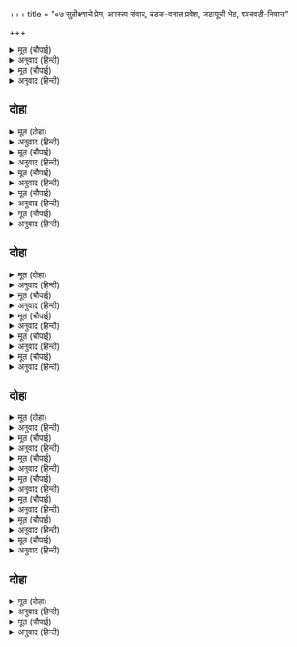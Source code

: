 +++
title = "०७ सुतीक्ष्णाचे प्रेम, अगस्त्य संवाद, दंडक-वनात प्रवेश, जटायूची भेट, पञ्चवटी-निवास"

+++


<details><summary>मूल (चौपाई)</summary>

है प्रभु परम मनोहर ठाऊँ।  
पावन पंचबटी तेहि नाऊँ॥  
दंडक बन पुनीत प्रभु करहू।  
उग्र साप मुनिबर कर हरहू॥
</details>

<details><summary>अनुवाद (हिन्दी)</summary>

हे प्रभो! एक परम मनोहर व पवित्र स्थान आहे, त्याचे नाव पंचवटी. हे प्रभो, तुम्ही त्या दंडकवनातील पंचवटीस पवित्र करा आणि श्रेष्ठ गौतम ऋषींचा कठोर शाप दूर करा.॥ ८॥
</details>

<details><summary>मूल (चौपाई)</summary>

बास करहु तहँ रघुकुल राया।  
कीजे सकल मुनिन्ह पर दाया॥  
चले राम मुनि आयसु पाई।  
तुरतहिं पंचबटी निअराई॥
</details>

<details><summary>अनुवाद (हिन्दी)</summary>

हे रघुकुलाचे स्वामी! सर्व मुनींवर दया करून आपण तेथेच निवास करा.’ मुनींची आज्ञा मिळाल्यावर श्रीरामचंद्र तेथून निघाले आणि लवकरच पंचवटीजवळ पोहोचले.॥ ९॥
</details>

## दोहा


<details><summary>मूल (दोहा)</summary>

गीधराज सैं भेंट भइ बहु बिधि प्रीति बढ़ाइ।  
गोदावरी निकट प्रभु रहे परन गृह छाइ॥ १३॥
</details>

<details><summary>अनुवाद (हिन्दी)</summary>

तेथे गृधराज जटायू याची भेट झाली. त्याच्यावर खूप प्रेम व्यक्त करून प्रभू रामचंद्र गोदावरीजवळच्या पंचवटीमध्ये पर्णकुटी बनवून राहू लागले.॥ १३॥
</details>

<details><summary>मूल (चौपाई)</summary>

जब ते राम कीन्ह तहँ बासा।  
सुखी भए मुनि बीती त्रासा॥  
गिरि बन नदीं ताल छबि छाए।  
दिन दिन प्रति अति होहिं सुहाए॥
</details>

<details><summary>अनुवाद (हिन्दी)</summary>

श्रीराम तेथे निवास करू लागले. तेव्हापासून मुनींना आनंद झाला. त्यांची भीती दूर झाली. तेथील पर्वत, वने, नदी व तलावांना शोभा आली. ते सर्व दिवसेंदिवस अधिक शोभिवंत दिसू लागले.॥ १॥
</details>

<details><summary>मूल (चौपाई)</summary>

खग मृग बृंद अनंदित रहहीं।  
मधुप मधुर गुंजत छबि लहहीं॥  
सो बन बरनि न सक अहिराजा।  
जहाँ प्रगट रघुबीर बिराजा॥
</details>

<details><summary>अनुवाद (हिन्दी)</summary>

पक्षी व पशू यांचे समूह आनंदित होऊन राहू लागले. भ्रमर गुंजारव करताना शोभून दिसत होते. जेथे प्रत्यक्ष श्रीराम विराजमान आहेत, त्या वनाचे वर्णन सर्पराज शेषसुद्धा करू शकणार नाही.॥ २॥
</details>

<details><summary>मूल (चौपाई)</summary>

एक बार प्रभु सुख आसीना।  
लछिमन बचन कहे छलहीना॥  
सुर नर मुनि सचराचर साईं।  
मैं पूछउँ निज प्रभु की नाईं॥
</details>

<details><summary>अनुवाद (हिन्दी)</summary>

एकदा प्रभू सुखाने बसले होते. त्यावेळी लक्ष्मण त्यांना सहजपणाने म्हणाला, ‘हे देवता, मनुष्य, मुनी व चराचराचे स्वामी, मी तुम्हांला आपला स्वामी समजून विचारतो.॥ ३॥
</details>

<details><summary>मूल (चौपाई)</summary>

मोहि समुझाइ कहहु सोइ देवा।  
सब तजि करौं चरन रज सेवा॥  
कहहु ग्यान बिराग अरु माया।  
कहहु सो भगति करहु जेहिं दाया॥
</details>

<details><summary>अनुवाद (हिन्दी)</summary>

हे देव, मला समजावून ती गोष्ट सांगा की, ज्यायोगे सर्व काही सोडून देऊन तुमच्या चरणरजाची मी सेवा करीत राहीन. तसेच ज्ञान, वैराग्य आणि माया यांचे स्वरूप सांगा आणि ज्यामुळे तुम्ही कृपा करता, ती भक्ती मला सांगा.॥ ४॥
</details>

## दोहा


<details><summary>मूल (दोहा)</summary>

ईस्वर जीव भेद प्रभु सकल कहौ समुझाइ।  
जातें होइ चरन रति सोक मोह भ्रम जाइ॥ १४॥
</details>

<details><summary>अनुवाद (हिन्दी)</summary>

हे प्रभो, ईश्वर व जीव यांच्यातील भेदसुद्धा समजावून द्या. त्यामुळे तुमच्या चरणी मला प्रेम उत्पन्न होईल आणि माझे शोक, मोह आणि भ्रम नष्ट होतील.॥ १४॥
</details>

<details><summary>मूल (चौपाई)</summary>

थोरेहि महँ सब कहउँ बुझाई।  
सुनहु तात मति मन चित लाई॥  
मैं अरु मोर तोर तैं माया।  
जेहिं बस कीन्हे जीव निकाया॥
</details>

<details><summary>अनुवाद (हिन्दी)</summary>

श्रीराम म्हणाले, ‘हे बंधो! मी थोडक्यातच तुला सर्व समजावून सांगतो. तू मन, चित्त आणि बुद्धी लावून ऐक. मी आणि माझे, तू आणि तुझे असे मानणे हीच माया होय. तिनेच सर्व जीवांना आपल्या ताब्यात ठेवले आहे.॥ १॥
</details>

<details><summary>मूल (चौपाई)</summary>

गो गोचर जहँ लगि मन जाई।  
सो सब माया जानेहु भाई॥  
तेहि कर भेद सुनहु तुम्ह सोऊ।  
बिद्या अपर अबिद्या दोऊ॥
</details>

<details><summary>अनुवाद (हिन्दी)</summary>

हे बंधू, इंद्रिये, विषय आणि जेथवर मन जाते, ती सर्व माया आहे, असे समज. तिचेही विद्या माया आणि अविद्या माया असे दोन भेद आहेत, ते ऐकून घे.॥ २॥
</details>

<details><summary>मूल (चौपाई)</summary>

एक दुष्ट अतिसय दुखरूपा।  
जा बस जीव परा भवकूपा॥  
एक रचइ जग गुन बस जाकें।  
प्रभु प्रेरित नहिं निज बल ताकें॥
</details>

<details><summary>अनुवाद (हिन्दी)</summary>

पहिली अविद्या माया ही दुष्ट आहे आणि अत्यंत दुःखरूप आहे. तिच्या अधीन झाल्यामुळे जीव हा संसाररूपी विहिरीत पडलेला आहे. आणि दुसरी विद्या माया. हिच्या अधीन गुण आहेत. तीजगाची निर्मिती करते. प्रभूद्वारे ती प्रेरित होते. तिला स्वतःचे सामर्थ्य काहीही नाही.॥ ३॥
</details>

<details><summary>मूल (चौपाई)</summary>

ग्यान मान जहँ एकउ नाहीं।  
देख ब्रह्म समान सब माहीं॥  
कहिअ तात सो परम बिरागी।  
तृन सम सिद्धि तीनि गुन त्यागी॥
</details>

<details><summary>अनुवाद (हिन्दी)</summary>

जेथे मान इत्यादी एकही दोष नसतो आणि जो सर्वांठायी समान रूपाने ब्रह्म पहातो, ते ज्ञान होय. हे वत्सा, ज्याने सर्व सिद्धींचा आणि तिन्ही गुणांचा कस्पटासारखा त्याग केलेला आहे, त्यालाच वैराग्यवान म्हटले पाहिजे.॥ ४॥
</details>

## दोहा


<details><summary>मूल (दोहा)</summary>

माया ईस न आपु कहुँ जान कहिअ सो जीव।  
बंध मोच्छ प्रद सर्बपर माया प्रेरक सीव॥ १५॥
</details>

<details><summary>अनुवाद (हिन्दी)</summary>

जो माया, ईश्वर व आपले स्वरूप जाणत नाही, त्याला जीव म्हणावे. जो कर्म-बंधनापासून मुक्त करणारा सर्वांच्या पलीकडचा आणि मायेचा प्रेरक आहे, तो ईश्वर होय.॥ १५॥
</details>

<details><summary>मूल (चौपाई)</summary>

धर्म तें बिरति जोग तें ग्याना।  
ग्यान मोच्छप्रद बेद बखाना॥  
जातें बेगि द्रवउँ मैं भाई।  
सो मम भगति भगत सुखदाई॥
</details>

<details><summary>अनुवाद (हिन्दी)</summary>

धर्माच्या आचरणामुळे वैराग्य आणि योगामुळे ज्ञान होते आणि ज्ञान हे मोक्ष देणारे आहे, असे वेदांनी वर्णन केले. आणि हे बंधू, ज्यामुळे मी शीघ्र प्रसन्न होतो, ती माझी भक्ती आहे. ती भक्तांना सुख देणारी आहे.॥ १॥
</details>

<details><summary>मूल (चौपाई)</summary>

सो सुतंत्र अवलंब न आना।  
तेहि आधीन ग्यान बिग्याना॥  
भगति तात अनुपम सुखमूला।  
मिलइ सो संत होइँ अनुकूला॥
</details>

<details><summary>अनुवाद (हिन्दी)</summary>

ती भक्ती स्वतंत्र आहे. तिला दुसऱ्या कशाचीही गरज नसते. ज्ञान व विज्ञान हे तिच्या अधीन असतात. हे बंधो! भक्ती ही अनुपम व सुखाचे मूळ आहे आणि जेव्हा संत प्रसन्न होतात, तेव्हाच ती मिळते.॥ २॥
</details>

<details><summary>मूल (चौपाई)</summary>

भगति कि साधन कहउँ बखानी।  
सुगम पंथ मोहि पावहिं प्रानी॥  
प्रथमहिं बिप्र चरन अति प्रीती।  
निज निज कर्म निरत श्रुति रीती॥
</details>

<details><summary>अनुवाद (हिन्दी)</summary>

आता मी भक्तीचे साधन विस्ताराने सांगतो. हा मार्ग सोपा आहे. त्यामुळे जीव मला सहजपणे प्राप्त करतो. प्रथम, ब्राह्मणांच्या चरणी अत्यंत प्रेम असावे आणि वेद-रीतीप्रमाणे आपापल्या वर्णाश्रमकर्मामध्ये रत असावे.॥ ३॥
</details>

<details><summary>मूल (चौपाई)</summary>

एहि कर फल पुनि बिषय बिरागा।  
तब मम धर्म उपज अनुरागा॥  
श्रवनादिक नव भक्ति दृढ़ाहीं।  
मम लीला रति अति मन माहीं॥
</details>

<details><summary>अनुवाद (हिन्दी)</summary>

याचे फल म्हणून मग विषयांपासून वैराग्य येईल. वैराग्य आल्यावर माझ्या भागवत धर्माबद्दल प्रेम निर्माण होईल. तेव्हा श्रवणादी नऊ प्रकारच्या भक्ती दृढ होतील आणि मनात माझ्या लीलेंविषयी अत्यंत प्रेम उत्पन्न होईल.॥ ४॥
</details>

<details><summary>मूल (चौपाई)</summary>

संत चरन पंकज अति प्रेमा।  
मन क्रम बचन भजन दृढ़ नेमा॥  
गुरु पितु मातु बंधु पति देवा।  
सब मोहि कहँ जानै दृढ़ सेवा॥
</details>

<details><summary>अनुवाद (हिन्दी)</summary>

ज्याला संतांच्या चरणकमलांविषयी अत्यंत प्रेम असेल, मन, वचन आणि कर्म यांनी भजन करण्याचा ज्याचा नियम असेल, जो गुरू, पिता, माता, बंधू, पती आणि देव हे सर्व काही मलाच मानतो व सेवा करण्यात दृढ असतो,॥ ५॥
</details>

<details><summary>मूल (चौपाई)</summary>

मम गुन गावत पुलक सरीरा।  
गदगद गिरा नयन बह नीरा॥  
काम आदि मद दंभ न जाकें।  
तात निरंतर बस मैं ताकें॥
</details>

<details><summary>अनुवाद (हिन्दी)</summary>

माझे गुण गाताना ज्याचे शरीर पुलकित होते, वाणी सद्गदित होते, नेत्रांतून प्रेमाश्रूंचे जल वाहू लागते आणि काम, मद आणि दंभ इत्यादी ज्याच्यामध्ये नसतील, हे बंधू मी नेहमी त्याला वश असतो.॥ ६॥
</details>

## दोहा


<details><summary>मूल (दोहा)</summary>

बचन कर्म मन मोरि गति भजनु करहिं निःकाम।  
तिन्ह के हृदय कमल महुँ करउँ सदा बिश्राम॥ १६॥
</details>

<details><summary>अनुवाद (हिन्दी)</summary>

जो कायावाचामनाने मलाच शरण आहे आणि जो निष्काम भावाने माझे भजन करतो, त्याच्या हृदयकमलामध्ये मी नित्य विसावा घेत असतो.’॥ १६॥
</details>

<details><summary>मूल (चौपाई)</summary>

भगति जोग सुनि अति सुख पावा।  
लछिमन प्रभु चरनन्हि सिरु नावा॥  
एहि बिधि गए कछुक दिन बीती।  
कहत बिराग ग्यान गुन नीती॥
</details>

<details><summary>अनुवाद (हिन्दी)</summary>

हा भक्तियोग ऐकून लक्ष्मणाला अत्यंत आनंद झाला आणि त्याने प्रभूंच्या चरणी मस्तक ठेवले. अशा प्रकारे वैराग्य, ज्ञान, गुण आणि नीती समजावून सांगत काही दिवस गेले.॥ १॥
</details>
